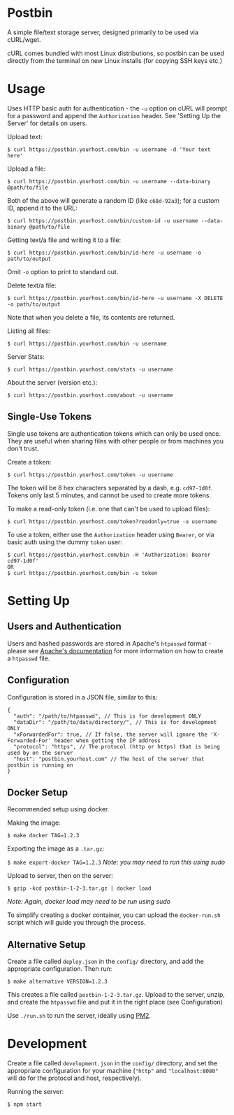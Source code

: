 Postbin
=======

A simple file/text storage server, designed primarily to be used via cURL/wget.

cURL comes bundled with most Linux distributions, so postbin can be used directly from the terminal on new Linux installs (for copying SSH keys etc.)

Usage
=====

Uses HTTP basic auth for authentication - the `-u` option on cURL will prompt for a password and append the `Authorization` header. See 'Setting Up the Server' for details on users.

Upload text:

`$ curl https://postbin.yourhost.com/bin -u username -d 'Your text here'`

Upload a file:

`$ curl https://postbin.yourhost.com/bin -u username --data-binary @path/to/file`

Both of the above will generate a random ID (like `c68d-92a3`); for a custom ID, append it to the URL:

`$ curl https://postbin.yourhost.com/bin/custom-id -u username --data-binary @path/to/file`

Getting text/a file and writing it to a file:

`$ curl https://postbin.yourhost.com/bin/id-here -u username -o path/to/output`

Omit `-o` option to print to standard out.

Delete text/a file:

`$ curl https://postbin.yourhost.com/bin/id-here -u username -X DELETE -o path/to/output`

Note that when you delete a file, its contents are returned.

Listing all files:

`$ curl https://postbin.yourhost.com/bin -u username`

Server Stats:

`$ curl https://postbin.yourhost.com/stats -u username`

About the server (version etc.):

`$ curl https://postbin.yourhost.com/about -u username`

Single-Use Tokens
-----------------

Single use tokens are authentication tokens which can only be used once. They are useful when sharing files with other people or from machines you don't trust.

Create a token:

`$ curl https://postbin.yourhost.com/token -u username`

The token will be 8 hex characters separated by a dash, e.g. `cd97-1d0f`. Tokens only last 5 minutes, and cannot be used to create more tokens.

To make a read-only token (i.e. one that can't be used to upload files):

`$ curl https://postbin.yourhost.com/token?readonly=true -u username`

To use a token, either use the `Authorization` header using `Bearer`, or via basic auth using the dummy `token` user:

```
$ curl https://postbin.yourhost.com/bin -H 'Authorization: Bearer cd97-1d0f'
OR
$ curl https://postbin.yourhost.com/bin -u token
```

Setting Up
==========

Users and Authentication
------------------------

Users and hashed passwords are stored in Apache's `htpasswd` format - please see [Apache's documentation](https://httpd.apache.org/docs/current/programs/htpasswd.html) for more information on how to create a `htpasswd` file.

Configuration
-------------

Configuration is stored in a JSON file, similar to this:

```
{
  "auth": "/path/to/htpasswd", // This is for development ONLY
  "dataDir": "/path/to/data/directory/", // This is for development ONLY
  "xForwardedFor": true, // If false, the server will ignore the 'X-Forwarded-For' header when getting the IP address
  "protocol": "https", // The protocol (http or https) that is being used by on the server
  "host": "postbin.yourhost.com" // The host of the server that postbin is running on
}
```

Docker Setup
------------

Recommended setup using docker.

Making the image:

`$ make docker TAG=1.2.3`

Exporting the image as a `.tar.gz`:

`$ make export-docker TAG=1.2.3`
*Note: you may need to run this using sudo*

Upload to server, then on the server:

`$ gzip -kcd postbin-1-2-3.tar.gz | docker load`

*Note: Again, docker load may need to be run using sudo*

To simplify creating a docker container, you can upload the `docker-run.sh` script which will guide you through the process.

Alternative Setup
-----------------

Create a file called `deploy.json` in the `config/` directory, and add the appropriate configuration. Then run:

`$ make alternative VERSION=1.2.3`

This creates a file called `postbin-1-2-3.tar.gz`. Upload to the server, unzip, and create the `htpasswd` file and put it in the right place (see Configuration)

Use `./run.sh` to run the server, ideally using [PM2](https://github.com/Unitech/pm2).

Development
===========

Create a file called `development.json` in the `config/` directory, and set the appropriate configuration for your machine (`"http"` and `"localhost:8080"` will do for the protocol and host, respectively).

Running the server:

`$ npm start`
